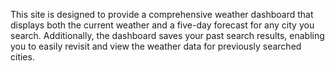 This site is designed to provide a comprehensive weather dashboard that displays both the current weather and a five-day forecast for any city you search. Additionally, the dashboard saves your past search results, enabling you to easily revisit and view the weather data for previously searched cities.